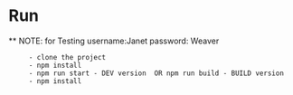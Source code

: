 # Run

** NOTE: for Testing 
   username:Janet 
   password: Weaver

         - clone the project
         - npm install
         - npm run start - DEV version  OR npm run build - BUILD version
         - npm install


      
      
      
